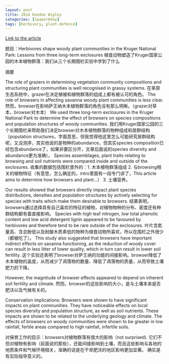 ```yaml
---
layout: post
title: 2014 Koedoe Wigley
categories: [1paperAday]
tags: [herbivory, plant-defence]
---
```


[Link to the article](https://link.springer.com/article/10.1007/s00442-018-4165-8)

题目：Herbivores shape woody plant communities in the Kruger National Park: Lessons from three long-term exclosures
植食动物塑造了Kruger国家公园的木本植物群落：我们从三个长期围栏实验中学到了什么

摘要

The role of grazers in determining vegetation community compositions and structuring plant communities is well recognised in grassy systems.
在草原生态系统中，grazer在决定植被和植物群落的组成上都有被认可的角色。
 The role of browsers in affecting savanna woody plant communities is less clear. 
 然而，browser在影响萨王纳木本植物群落的角色没有那么明晰。（grazer对草本，browser对木本）
 We used three long-term exclosures in the Kruger National Park to determine the effect of browsers on species compositions and population structures of woody communities.
 我们用Kruger国家公园的三个长期围栏来帮助我们决定browser对木本植物群落的物种组成和居群结构（population structures，字面意思，但我觉得他这里怎么可能研究居群结构呢，又没测序，其实他说的是物种的abundance，但其实species composition已经包含abundance了，如果非要区分开，文章后面说的species diversity and abundance更为准确）。
  Species assemblages, plant traits relating to browsing and soil nutrients were compared inside and outside of the exclosures. 
  收集的数据包括围栏里外的：1. 木本植物群落组成 2. 与browsing相关的植物特征（有意思，怎么确定的，intro里面有一段专门讲了，This article aims to determine how browsers and plant...） 3. 土壤营养。
  
  Our results showed that browsers directly impact plant species distributions, densities and population structures by actively selecting for species with traits which make them desirable to browsers. 
 结果表明，browsers通过选择具有自己喜欢的特征的植物，对植物物种的分布、密度还有种群结构都有着直接影响。
  Species with high leaf nitrogen, low total phenolic content and low acid detergent lignin appeared to be favoured by herbivores and therefore tend to be rare outside of the exclosures. 
  叶片含氮量高、含总酚低以及耐酸木质素低的物种为植食动物所喜欢，所以在围栏之外很少（都被吃了）。
  This study also suggested that browsers have important indirect effects on savanna functioning, as the reduction of woody cover can result in less litter of lower quality, which in turn can result in lower soil fertility.
 这个实验还表明了browser对萨王纳的功能的间接影响。browser降低了木本植物的盖度，从而减少了凋落物的数量、降低了凋落物的质量，从而导致土壤肥力的下降。 
  
   However, the magnitude of browser effects appeared to depend on inherent soil fertility and climate.
   然而，browser的这些影响的大小，是与土壤本来是否肥沃以及气候有关的。
   
   Conservation implications: Browsers were shown to have significant impacts on plant communities. They have noticeable effects on local species diversity and population structure, as well as soil nutrients. These impacts are shown to be related to the underlying geology and climate. The effects of browsers on woody communities were shown to be greater in low rainfall, fertile areas compared to high rainfall, infertile soils.
    
   对保育工作的启示：browsers对植物群落有很大的影响（not surprised). 它们不但对植物有影响（前面说的那些），还能间接影响到土壤，而且这些影响与各地的地质条件和气候环境相关，准确的说是在干旱肥沃的地区影响更加显著。
   确实是有实际指导意义的。
